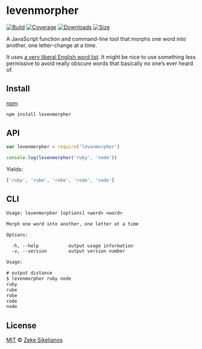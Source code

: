 # levenmorpher

[![Build][build-badge]][build]
[![Coverage][coverage-badge]][coverage]
[![Downloads][downloads-badge]][downloads]
[![Size][size-badge]][size]

A JavaScript function and command-line tool that morphs one word into another,
one letter-change at a time.

It uses [a very liberal English word list][list].
It might be nice to use something less permissive to avoid really obscure words
that basically no one’s ever heard of.

## Install

[npm][]:

```sh
npm install levenmorpher
```

## API

```js
var levenmorpher = require('levenmorpher')

console.log(levenmorpher('ruby', 'node'))
```

Yields:

```js
['ruby', 'rube', 'robe', 'rode', 'node']
```

## CLI

```txt
Usage: levenmorpher [options] <word> <word>

Morph one word into another, one letter at a time

Options:

  -h, --help           output usage information
  -v, --version        output version number

Usage:

# output distance
$ levenmorpher ruby node
ruby
rube
robe
rode
node
```

## License

[MIT][license] © [Zeke Sikelianos][author]

<!-- Definitions -->

[build-badge]: https://img.shields.io/travis/words/levenmorpher.svg

[build]: https://travis-ci.org/words/levenmorpher

[coverage-badge]: https://img.shields.io/codecov/c/github/words/levenmorpher.svg

[coverage]: https://codecov.io/github/words/levenmorpher

[downloads-badge]: https://img.shields.io/npm/dm/levenmorpher.svg

[downloads]: https://www.npmjs.com/package/levenmorpher

[size-badge]: https://img.shields.io/bundlephobia/minzip/levenmorpher.svg

[size]: https://bundlephobia.com/result?p=levenmorpher

[license]: license

[author]: http://zeke.sikelianos.com

[npm]: https://www.npmjs.com

[list]: https://www.npmjs.org/package/an-array-of-english-words
